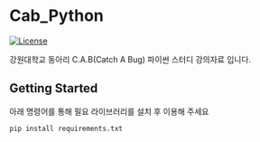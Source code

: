# Cab_Python
[![License](https://img.shields.io/badge/license-MIT-blue.svg)](LICENSE)

강원대학교 동아리 C.A.B(Catch A Bug) 파이썬 스터디 강의자료 입니다.

## Getting Started
아래 명령어를 통해 필요 라이브러리를 설치 후 이용해 주세요
```
pip install requirements.txt
```


